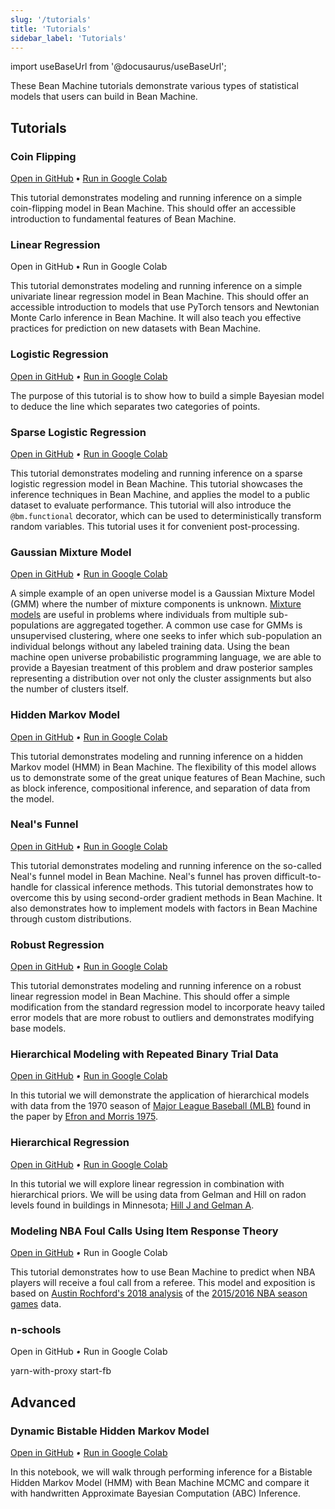 ```yaml
---
slug: '/tutorials'
title: 'Tutorials'
sidebar_label: 'Tutorials'
---
```

import useBaseUrl from '@docusaurus/useBaseUrl';

These Bean Machine tutorials demonstrate various types of statistical models that users can build in Bean Machine.

## Tutorials

### Coin Flipping

[Open in GitHub](https://github.com/facebookresearch/beanmachine/blob/master/tutorials/Coin_filpping.ipynb) **•** [Run in Google Colab](https://colab.research.google.com/github/facebookresearch/beanmachine/blob/master/tutorials/Coin_filpping.ipynb)

This tutorial demonstrates modeling and running inference on a simple coin-flipping model in Bean Machine. This should offer an accessible introduction to fundamental features of Bean Machine.


### Linear Regression

Open in GitHub **•** Run in Google Colab

This tutorial demonstrates modeling and running inference on a simple univariate linear regression model in Bean Machine. This should offer an accessible introduction to models that use PyTorch tensors and Newtonian Monte Carlo inference in Bean Machine. It will also teach you effective practices for prediction on new datasets with Bean Machine.


### Logistic Regression

[Open in GitHub](https://github.com/facebookresearch/beanmachine/blob/master/tutorials/Bayesian_Logistic_Regression.ipynb) *•* [Run in Google Colab](https://colab.research.google.com/github/facebookresearch/beanmachine/blob/master/tutorials/Bayesian_Logistic_Regression.ipynb)

The purpose of this tutorial is to show how to build a simple Bayesian model to deduce the line which separates two categories of points.


### Sparse Logistic Regression

[Open in GitHub](https://github.com/facebookresearch/beanmachine/blob/master/tutorials/Tutorial_Implement_sparse_logistic_regression.ipynb) *•* [Run in Google Colab](https://colab.research.google.com/github/facebookresearch/beanmachine/blob/master/tutorials/Tutorial_Implement_sparse_logistic_regression.ipynb)

This tutorial demonstrates modeling and running inference on a sparse logistic regression model in Bean Machine. This tutorial showcases the inference techniques in Bean Machine, and applies the model to a public dataset to evaluate performance. This tutorial will also introduce the `@bm.functional` decorator, which can be used to deterministically transform random variables. This tutorial uses it for convenient post-processing.


### Gaussian Mixture Model

[Open in GitHub](https://github.com/facebookresearch/beanmachine/blob/master/tutorials/GMM_with_2_dimensions_and_4_components.ipynb) *•* [Run in Google Colab](https://colab.research.google.com/github/facebookresearch/beanmachine/blob/master/tutorials/GMM_with_2_dimensions_and_4_components.ipynb)

A simple example of an open universe model is a Gaussian Mixture Model (GMM) where the number of mixture components is unknown. [Mixture models](https://en.wikipedia.org/wiki/Mixture_model) are useful in problems where individuals from multiple sub-populations are aggregated together. A common use case for GMMs is unsupervised clustering, where one seeks to infer which sub-population an individual belongs without any labeled training data. Using the bean machine open universe probabilistic programming language, we are able to provide a Bayesian treatment of this problem and draw posterior samples representing a distribution over not only the cluster assignments but also the number of clusters itself.


### Hidden Markov Model

[Open in GitHub](https://github.com/facebookresearch/beanmachine/blob/master/tutorials/Hidden_Markov_model.ipynb) *•* [Run in Google Colab](https://colab.research.google.com/github/facebookresearch/beanmachine/blob/master/tutorials/Hidden_Markov_model.ipynb)

This tutorial demonstrates modeling and running inference on a hidden Markov model (HMM) in Bean Machine. The flexibility of this model allows us to demonstrate some of the great unique features of Bean Machine, such as block inference, compositional inference, and separation of data from the model.


### Neal's Funnel

[Open in GitHub](https://github.com/facebookresearch/beanmachine/blob/master/tutorials/Tutorial_Sampling_Neal_funnel_in_Bean_Machine.ipynb) *•* [Run in Google Colab](https://colab.research.google.com/github/facebookresearch/beanmachine/blob/master/tutorials/Hidden_Markov_model.ipynb)

This tutorial demonstrates modeling and running inference on the so-called Neal's funnel model in Bean Machine.
Neal's funnel has proven difficult-to-handle for classical inference methods. This tutorial demonstrates how to overcome this by using second-order gradient methods in Bean Machine. It also demonstrates how to implement models with factors in Bean Machine through custom distributions.


### Robust Regression

[Open in GitHub](https://github.com/facebookresearch/beanmachine/blob/master/tutorials/Robust_Linear_Regression.ipynb) *•* [Run in Google Colab](https://colab.research.google.com/github/facebookresearch/beanmachine/blob/master/tutorials/Robust_Linear_Regression.ipynb)

This tutorial demonstrates modeling and running inference on a robust linear regression model in Bean Machine. This should offer a simple modification from the standard regression model to incorporate heavy tailed error models that are more robust to outliers and demonstrates modifying base models.


### Hierarchical Modeling with Repeated Binary Trial Data

[Open in GitHub](https://github.com/facebookresearch/beanmachine/blob/master/tutorials/Hierarchical_modeling.ipynb) *•* [Run in Google Colab](https://colab.research.google.com/github/facebookresearch/beanmachine/blob/master/tutorials/Hierarchical_modeling.ipynb)

In this tutorial we will demonstrate the application of hierarchical models with data from the 1970 season of [Major League Baseball (MLB)](https://render.githubusercontent.com/view/ipynb?color_mode=light&commit=d5d87c500dc6bf5a37abab41b37757804ac642b8&enc_url=68747470733a2f2f7261772e67697468756275736572636f6e74656e742e636f6d2f66616365626f6f6b72657365617263682f6265616e6d616368696e652f643564383763353030646336626635613337616261623431623337373537383034616336343262382f7475746f7269616c732f48696572617263686963616c5f6d6f64656c696e672e6970796e623f746f6b656e3d41414c4f48354b4e4442363351374456424f554d58364442525641434b&nwo=facebookresearch%2Fbeanmachine&path=tutorials%2FHierarchical_modeling.ipynb&repository_id=201103120&repository_type=Repository#references) found in the paper by [Efron and Morris 1975](https://render.githubusercontent.com/view/ipynb?color_mode=light&commit=d5d87c500dc6bf5a37abab41b37757804ac642b8&enc_url=68747470733a2f2f7261772e67697468756275736572636f6e74656e742e636f6d2f66616365626f6f6b72657365617263682f6265616e6d616368696e652f643564383763353030646336626635613337616261623431623337373537383034616336343262382f7475746f7269616c732f48696572617263686963616c5f6d6f64656c696e672e6970796e623f746f6b656e3d41414c4f48354b4e4442363351374456424f554d58364442525641434b&nwo=facebookresearch%2Fbeanmachine&path=tutorials%2FHierarchical_modeling.ipynb&repository_id=201103120&repository_type=Repository#references).


### Hierarchical Regression

[Open in GitHub](https://github.com/facebookresearch/beanmachine/blob/master/tutorials/Hierarchical_regression.ipynb) *•* [Run in Google Colab](https://colab.research.google.com/github/facebookresearch/beanmachine/blob/master/tutorials/Hierarchical_regression.ipynb)

In this tutorial we will explore linear regression in combination with hierarchical priors. We will be using data from Gelman and Hill on radon levels found in buildings in Minnesota; [Hill J and Gelman A](https://render.githubusercontent.com/view/ipynb?color_mode=light&commit=d5d87c500dc6bf5a37abab41b37757804ac642b8&enc_url=68747470733a2f2f7261772e67697468756275736572636f6e74656e742e636f6d2f66616365626f6f6b72657365617263682f6265616e6d616368696e652f643564383763353030646336626635613337616261623431623337373537383034616336343262382f7475746f7269616c732f48696572617263686963616c5f72656772657373696f6e2e6970796e623f746f6b656e3d41414c4f48354e4936504134354d505242464d53354c4c425256414136&nwo=facebookresearch%2Fbeanmachine&path=tutorials%2FHierarchical_regression.ipynb&repository_id=201103120&repository_type=Repository#references).


### Modeling NBA Foul Calls Using Item Response Theory

[Open in GitHub](https://github.com/facebookresearch/beanmachine/blob/master/tutorials/NBA_IRT.ipynb) *•* Run in Google Colab

This tutorial demonstrates how to use Bean Machine to predict when NBA players will receive a foul call from a referee. This model and exposition is based on [Austin Rochford's 2018 analysis](https://render.githubusercontent.com/view/ipynb?color_mode=light&commit=d5d87c500dc6bf5a37abab41b37757804ac642b8&enc_url=68747470733a2f2f7261772e67697468756275736572636f6e74656e742e636f6d2f66616365626f6f6b72657365617263682f6265616e6d616368696e652f643564383763353030646336626635613337616261623431623337373537383034616336343262382f7475746f7269616c732f4e42415f4952542e6970796e623f746f6b656e3d41414c4f48354c475a43454e4d554d4234324545584733425255375445&nwo=facebookresearch%2Fbeanmachine&path=tutorials%2FNBA_IRT.ipynb&repository_id=201103120&repository_type=Repository#references) of the [2015/2016 NBA season games](https://render.githubusercontent.com/view/ipynb?color_mode=light&commit=d5d87c500dc6bf5a37abab41b37757804ac642b8&enc_url=68747470733a2f2f7261772e67697468756275736572636f6e74656e742e636f6d2f66616365626f6f6b72657365617263682f6265616e6d616368696e652f643564383763353030646336626635613337616261623431623337373537383034616336343262382f7475746f7269616c732f4e42415f4952542e6970796e623f746f6b656e3d41414c4f48354c475a43454e4d554d4234324545584733425255375445&nwo=facebookresearch%2Fbeanmachine&path=tutorials%2FNBA_IRT.ipynb&repository_id=201103120&repository_type=Repository#references) data.

### n-schools

Open in GitHub *•* Run in Google Colab

yarn-with-proxy start-fb


## Advanced

### Dynamic Bistable Hidden Markov Model

[Open in GitHub](https://github.com/facebookresearch/beanmachine/blob/master/tutorials/advanced/Dynamic_bistable_hidden_Markov_model.ipynb) *•* [Run in Google Colab](https://colab.research.google.com/github/facebookresearch/beanmachine/blob/master/tutorials/advanced/Dynamic_bistable_hidden_Markov_model.ipynb)

In this notebook, we will walk through performing inference for a Bistable Hidden Markov Model (HMM) with Bean Machine MCMC and compare it with handwritten Approximate Bayesian Computation (ABC) Inference.
